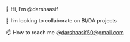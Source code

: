 👋 Hi, I’m @darshaasif

🤝 I’m looking to collaborate on BI/DA projects 

📫 How to reach me @darshaasif50@gmail.com

<!---
darshaasif/darshaasif is a ✨ special ✨ repository because its `README.md` (this file) appears on your GitHub profile.
You can click the Preview link to take a look at your changes.
--->
